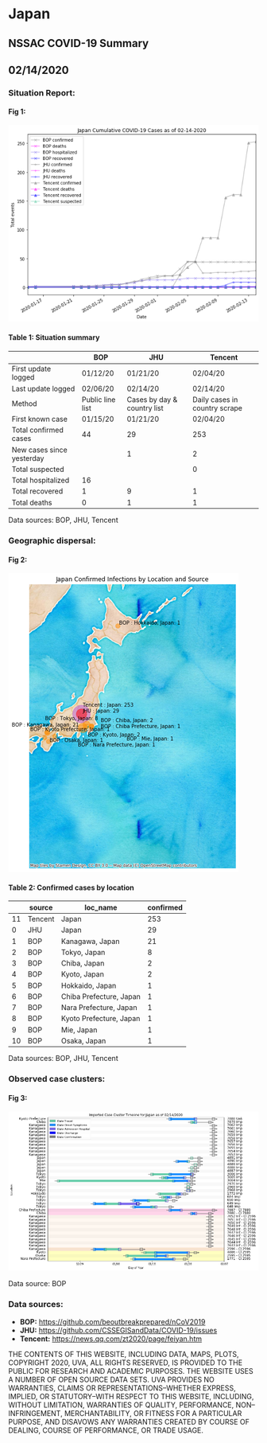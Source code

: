 # Japan
## NSSAC COVID-19 Summary
## 02/14/2020



 ### Situation Report:
#### Fig 1:
![Japan cases](../merged_histories/Japan_merged_histories.png)

#### Table 1: Situation summary
|                           | BOP              | JHU                         | Tencent                       |
|---------------------------|------------------|-----------------------------|-------------------------------|
| First update logged       | 01/12/20         | 01/21/20                    | 02/04/20                      |
| Last update logged        | 02/06/20         | 02/14/20                    | 02/14/20                      |
| Method                    | Public line list | Cases by day & country list | Daily cases in country scrape |
| First known case          | 01/15/20         | 01/21/20                    | 02/04/20                      |
| Total confirmed cases     | 44               | 29                          | 253                           |
| New cases since yesterday |                  | 1                           | 2                             |
| Total suspected           |                  |                             | 0                             |
| Total hospitalized        | 16               |                             |                               |
| Total recovered           | 1                | 9                           | 1                             |
| Total deaths              | 0                | 1                           | 1                             |
Data sources: BOP, JHU, Tencent


### Geographic dispersal:
#### Fig 2:
![Japan mapped](../case_locs/Japan_case_locs.png)

#### Table 2: Confirmed cases by location
|    | source   | loc_name                |   confirmed |
|----|----------|-------------------------|-------------|
| 11 | Tencent  | Japan                   |         253 |
|  0 | JHU      | Japan                   |          29 |
|  1 | BOP      | Kanagawa, Japan         |          21 |
|  2 | BOP      | Tokyo, Japan            |           8 |
|  3 | BOP      | Chiba, Japan            |           2 |
|  4 | BOP      | Kyoto, Japan            |           2 |
|  5 | BOP      | Hokkaido, Japan         |           1 |
|  6 | BOP      | Chiba Prefecture, Japan |           1 |
|  7 | BOP      | Nara Prefecture, Japan  |           1 |
|  8 | BOP      | Kyoto Prefecture, Japan |           1 |
|  9 | BOP      | Mie, Japan              |           1 |
| 10 | BOP      | Osaka, Japan            |           1 |

Data sources: BOP, JHU, Tencent


### Observed case clusters:
#### Fig 3:
![Japan cases](../cluster_analysis/Japan_imported_cases.png)



Data source: BOP


### Data sources:
* **BOP:** https://github.com/beoutbreakprepared/nCoV2019
* **JHU:** https://github.com/CSSEGISandData/COVID-19/issues
* **Tencent:** https://news.qq.com/zt2020/page/feiyan.htm
    
    
    
    
    
THE CONTENTS OF THIS WEBSITE, INCLUDING DATA, MAPS, PLOTS, COPYRIGHT 2020, UVA, ALL RIGHTS RESERVED, IS PROVIDED TO THE PUBLIC FOR RESEARCH AND ACADEMIC PURPOSES. THE WEBSITE USES A NUMBER OF OPEN SOURCE DATA SETS. UVA PROVIDES NO WARRANTIES, CLAIMS OR REPRESENTATIONS–WHETHER EXPRESS, IMPLIED, OR STATUTORY–WITH RESPECT TO THIS WEBSITE, INCLUDING, WITHOUT LIMITATION, WARRANTIES OF QUALITY, PERFORMANCE, NON–INFRINGEMENT, MERCHANTABILITY, OR FITNESS FOR A PARTICULAR PURPOSE, AND DISAVOWS ANY WARRANTIES CREATED BY COURSE OF DEALING, COURSE OF PERFORMANCE, OR TRADE USAGE.